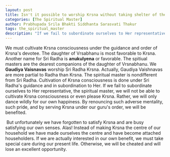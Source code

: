 ```yaml
---
layout: post
title: Isn't it possible to worship Krsna without taking shelter of the spiritual master's lotus feet?
categories: [The Spiritual Master]
author: Prabhupada Srila Bhakti Siddhanta Sarasvati Thakur
tags: the_spiritual_master
description: "If we fail to subordinate ourselves to Her representative, the spiritual master, we will not be able to cultivate Krsna consciousness or even please Krsna."
---
```


We must cultivate Krsna consciousness under the guidance and order of Krsna's devotee. The daughter of Vrsabhanu is most favorable to Krsna. Another name for Sri Radha is **anukulyena** or favorable. The spitiual masters are the dearest companions of the daughter of Vrsnabhanu. We **Gaudiya Vaisnavas**  worship Sri Radha Krsna. Actually, Gaudiya Vaishnavas are more partial to Radha than Krsna. The spiritual master is nondifferent from Sri Radha. Cultivation of Krsna consciousness is done under Sri Radha's guidance and in subordination to Her. If we fail to subordinate ourselves to Her representative, the spiritual master, we will not be able to cultivate Krsna consciousness or even please Krsna. Rather, we will only dance wildly for our own happiness. By renouncing such adverse mentality, such pride, and by serving Krsna under our guru's order, we will be benefited. 

​	But unfortunately we have forgotten to satisfy Krsna and are busy satisfying our own senses. Alas! Instead of making Krsna the centre of our household we have made ourselves the centre and have become attached householders. If we are actually interested in our own benefit, we must take special care during our present life. Otherwise, we will be cheated and will lose an excellent opportunity.

 

